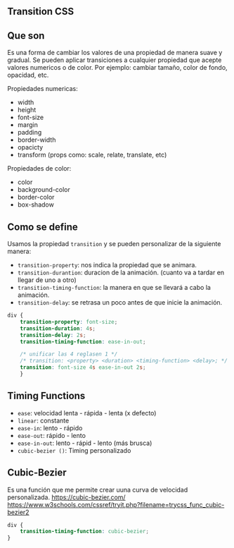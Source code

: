## Transition CSS

## Que son

Es una forma de cambiar los valores de una propiedad de manera suave y gradual. Se pueden aplicar transiciones a cualquier propiedad que acepte valores numericos o de color. 
Por ejemplo: cambiar tamaño, color de fondo, opacidad, etc. 

Propiedades numericas: 
- width
- height
- font-size
- margin
- padding
- border-width
- opacicty
- transform (props como: scale, relate, translate, etc)


Propiedades de color: 
- color
- background-color
- border-color
- box-shadow

## Como se define

Usamos la propiedad `transition` y se pueden personalizar de la siguiente manera: 

- `transition-property`: nos indica la propiedad que se animara. 
- `transition-durantion`: duracion de la animación. (cuanto va a tardar en llegar de uno a otro)
- `transition-timing-function`: la manera en que se llevará a cabo la animación.
- `transition-delay`: se retrasa un poco antes de que inicie la animación. 


```css
div {
    transition-property: font-size;
    transition-duration: 4s;
    transition-delay: 2s; 
    transition-timing-function: ease-in-out; 

    /* unificar las 4 reglasen 1 */
    /* transition: <property> <duration> <timing-function> <delay>; */
    transition: font-size 4s ease-in-out 2s;
    }

```



## Timing Functions

- `ease`: velocidad lenta - rápida - lenta (x defecto)
- `linear`: constante
- `ease-in`: lento - rápido
- `ease-out`: rápido - lento
- `ease-in-out`: lento - rápid - lento (más brusca)
- `cubic-bezier ()`: Timing personalizado




## Cubic-Bezier

Es una función que me permite crear uuna curva de velocidad personalizada. 
https://cubic-bezier.com/
https://www.w3schools.com/cssref/tryit.php?filename=trycss_func_cubic-bezier2


```css
div {
    transition-timing-function: cubic-bezier;
}
```



<!-- .box1 (es el formato original) .box1:hover (son las prop. modificadas)  -->